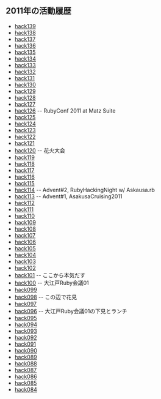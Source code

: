 ## 2011年の活動履歴

- [hack139](hack139.html)
- [hack138](hack138.html)
- [hack137](hack137.html)
- [hack136](hack136.html)
- [hack135](hack135.html)
- [hack134](hack134.html)
- [hack133](hack133.html)
- [hack132](hack132.html)
- [hack131](hack131.html)
- [hack130](hack130.html)
- [hack129](hack129.html)
- [hack128](hack128.html)
- [hack127](hack127.html)
- [hack126](hack126.html) -- RubyConf 2011 at Matz Suite
- [hack125](hack125.html)
- [hack124](hack124.html)
- [hack123](hack123.html)
- [hack122](hack122.html)
- [hack121](hack121.html)
- [hack120](hack120.html) -- 花火大会
- [hack119](hack119.html)
- [hack118](hack118.html)
- [hack117](hack117.html)
- [hack116](hack116.html)
- [hack115](hack115.html)
- [hack114](hack114.html) -- Advent#2, RubyHackingNight w/ Askausa.rb
- [hack113](hack113.html) -- Advent#1, AsakusaCruising2011
- [hack112](hack112.html)
- [hack111](hack111.html)
- [hack110](hack110.html)
- [hack109](hack109.html)
- [hack108](hack108.html)
- [hack107](hack107.html)
- [hack106](hack106.html)
- [hack105](hack105.html)
- [hack104](hack104.html)
- [hack103](hack103.html)
- [hack102](hack102.html)
- [hack101](hack101.html) -- ここから本気だす
- [hack100](hack100.html) -- 大江戸Ruby会議01
- [hack099](hack099.html)
- [hack098](hack098.html) -- この辺で花見
- [hack097](hack097.html)
- [hack096](hack096.html) -- 大江戸Ruby会議01の下見とランチ
- [hack095](hack095.html)
- [hack094](hack094.html)
- [hack093](hack093.html)
- [hack092](hack092.html)
- [hack091](hack091.html)
- [hack090](hack090.html)
- [hack089](hack089.html)
- [hack088](hack088.html)
- [hack087](hack087.html)
- [hack086](hack086.html)
- [hack085](hack085.html)
- [hack084](hack084.html)
